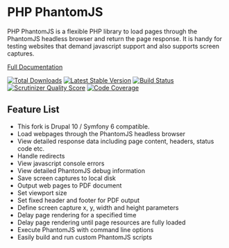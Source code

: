 PHP PhantomJS
=============

PHP PhantomJS is a flexible PHP library to load pages through the PhantomJS 
headless browser and return the page response. It is handy for testing
websites that demand javascript support and also supports screen captures.

[Full Documentation](http://jonnnnyw.github.io/php-phantomjs/)

[![Total Downloads](https://poser.pugx.org/jonnyw/php-phantomjs/downloads.png)](https://packagist.org/packages/jonnyw/php-phantomjs) [![Latest Stable Version](https://poser.pugx.org/jonnyw/php-phantomjs/v/stable.png)](https://packagist.org/packages/jonnyw/php-phantomjs) [![Build Status](https://travis-ci.org/jonnnnyw/php-phantomjs.svg?branch=master)](https://travis-ci.org/jonnnnyw/php-phantomjs) [![Scrutinizer Quality Score](https://scrutinizer-ci.com/g/jonnnnyw/php-phantomjs/badges/quality-score.png?s=631d32fa1fbb9300eb84b9b52702c7ffeac046a1)](https://scrutinizer-ci.com/g/jonnnnyw/php-phantomjs/) [![Code Coverage](https://scrutinizer-ci.com/g/jonnnnyw/php-phantomjs/badges/coverage.png?s=893b5997da45448e32983b8568a39630b0b2d91b)](https://scrutinizer-ci.com/g/jonnnnyw/php-phantomjs/)

Feature List
---------------------

*  This fork is Drupal 10 / Symfony 6 compatible.
*  Load webpages through the PhantomJS headless browser
*  View detailed response data including page content, headers, status code etc.
*  Handle redirects
*  View javascript console errors
*  View detailed PhantomJS debug information
*  Save screen captures to local disk
*  Output web pages to PDF document
*  Set viewport size
*  Set fixed header and footer for PDF output
*  Define screen capture x, y, width and height parameters
*  Delay page rendering for a specified time
*  Delay page rendering until page resources are fully loaded
*  Execute PhantomJS with command line options
*  Easily build and run custom PhantomJS scripts
